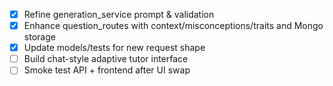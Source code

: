 - [x] Refine generation_service prompt & validation
- [x] Enhance question_routes with context/misconceptions/traits and Mongo storage
- [x] Update models/tests for new request shape
- [ ] Build chat-style adaptive tutor interface
- [ ] Smoke test API + frontend after UI swap
